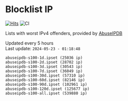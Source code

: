 # Blocklist IP

[![Hits](https://hits.seeyoufarm.com/api/count/incr/badge.svg?url=https%3A%2F%2Fgithub.com%2Fborestad%2Fblocklist-ip%2F&count_bg=%2379C83D&title_bg=%23555555&icon=&icon_color=%23E7E7E7&title=hits&edge_flat=false)](https://hits.seeyoufarm.com)  ![CI](https://img.shields.io/github/workflow/status/borestad/blocklist-ip/CI?style=flat-square)

Lists with worst IPv4 offenders, provided by [AbuseIPDB](https://www.abuseipdb.com/)

<!-- FOOTER-PLACEHOLDER -->
Updated every 5 hours<br>
Last update: `2024-05-23 - 01:18:48`
```
abuseipdb-s100-1d.ipset (25036 ip)
abuseipdb-s100-2d.ipset (28702 ip)
abuseipdb-s100-3d.ipset (30543 ip)
abuseipdb-s100-7d.ipset (36049 ip)
abuseipdb-s100-30d.ipset (57310 ip)
abuseipdb-s100-60d.ipset (82146 ip)
abuseipdb-s100-90d.ipset (102961 ip)
abuseipdb-s100-120d.ipset (125677 ip)
abuseipdb-s100-all.ipset (539880 ip)
```
